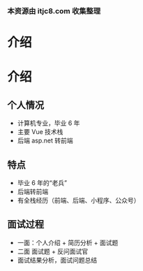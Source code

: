 ### 本资源由 itjc8.com 收集整理
# 介绍

# 介绍

## 个人情况

- 计算机专业，毕业 6 年
- 主要 Vue 技术栈
- 后端 asp.net 转前端

## 特点

- 毕业 6 年的“老兵”
- 后端转前端
- 有全栈经历（前端、后端、小程序、公众号）

## 面试过程

- 一面：个人介绍 + 简历分析 + 面试题
- 二面 面试题 + 反问面试官
- 面试结果分析，面试问题总结